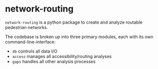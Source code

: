 # network-routing

`network-routing` is a python package to create and analyze routable pedestrian networks.

The codebase is broken up into three primary modules, each with its own command-line-interface:

- `db` controls all data I/O
- `access` manages all accessibility/routing analyses
- `gaps` handles all other analysis processes

